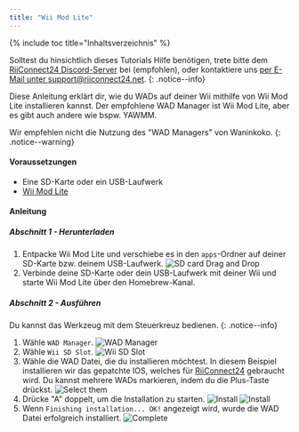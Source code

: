 ```yaml
---
title: "Wii Mod Lite"
---
```


{% include toc title="Inhaltsverzeichnis" %}

Solltest du hinsichtlich dieses Tutorials Hilfe benötigen, trete bitte dem [RiiConnect24 Discord-Server](https://discord.gg/b4Y7jfD) bei (empfohlen), oder kontaktiere uns [per E-Mail unter support@riiconnect24.net](mailto:support@riiconnect24.net).
{: .notice--info}

Diese Anleitung erklärt dir, wie du WADs auf deiner Wii mithilfe von Wii Mod Lite installieren kannst. Der empfohlene WAD Manager ist Wii Mod Lite, aber es gibt auch andere wie bspw. YAWMM.

Wir empfehlen nicht die Nutzung des "WAD Managers" von Waninkoko.
{: .notice--warning}

#### Voraussetzungen
* Eine SD-Karte oder ein USB-Laufwerk
* [Wii Mod Lite](https://hbb1.oscwii.org/hbb/WiiModLite/WiiModLite.zip)

#### Anleitung

##### Abschnitt 1 - Herunterladen

1. Entpacke Wii Mod Lite und verschiebe es in den `apps`-Ordner auf deiner SD-Karte bzw. deinem USB-Laufwerk. ![SD card Drag and Drop](/images/WiiModLite/1.gif)
2. Verbinde deine SD-Karte oder dein USB-Laufwerk mit deiner Wii und starte Wii Mod Lite über den Homebrew-Kanal.

##### Abschnitt 2 - Ausführen

Du kannst das Werkzeug mit dem Steuerkreuz bedienen.
{: .notice--info}

1. Wähle `WAD Manager`. ![WAD Manager](/images/WiiModLite/2.png)
2. Wähle `Wii SD Slot`. ![Wii SD Slot](/images/WiiModLite/3.png)
3. Wähle die WAD Datei, die du installieren möchtest. In diesem Beispiel installieren wir das gepatchte IOS, welches für [RiiConnect24](riiconnect24) gebraucht wird. Du kannst mehrere WADs markieren, indem du die Plus-Taste drückst. ![Select them](/images/WiiModLite/4.gif)
4. Drücke "A" doppelt, um die Installation zu starten. ![Install](/images/WiiModLite/5.png) ![Install](/images/WiiModLite/6.png)
5. Wenn `Finishing installation... OK!` angezeigt wird, wurde die WAD Datei erfolgreich installiert. ![Complete](/images/WiiModLite/7.png) 
